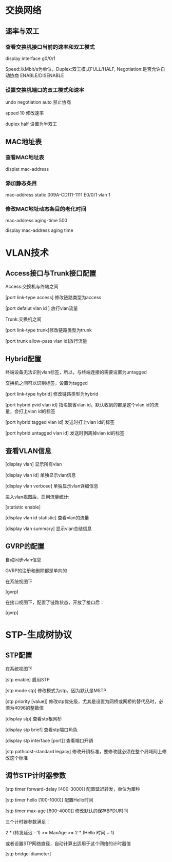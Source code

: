 # 交换网络 

## 速率与双工

### 查看交换机接口当前的速率和双工模式

display interface g0/0/1

Speed:以Mbit/s为单位，Duplex:双工模式FULL/HALF, Negotiation:是否允许自动协商 ENABLE/DISENABLE

### 设置交换机端口的双工模式和速率

undo negotiation auto  禁止协商

spped 10 修改速率

duplex half 设置为半双工

## MAC地址表

### 查看MAC地址表

displat mac-address

### 添加静态条目

mac-address static 009A-CD111-1111 E0/0/1 vlan 1

### 修改MAC地址动态条目的老化时间

mac-address aging-time 500

display mac-address aging time

# VLAN技术

## Access接口与Trunk接口配置

Access:交换机与终端之间

[port link-type access]   修改链路类型为access

[port defalut vlan id ]  放行vlan流量

Trunk:交换机之间

[port link-type trunk]修改链路类型为trunk

[port trunk allow-pass vlan id]放行流量

## Hybrid配置

终端设备无法识别vlan标签，所以，与终端连接的需要设置为untagged

交换机之间可以识别标签，设置为tagged

[port link-type hybrid]   修改链路类型为hybrid

[port hybrid pvid vlan id]  指名缺省vlan id，默认收到的都是这个vlan id的流量，会打上vlan id的标签

[port hybrid tagged vlan id] 发送时打上vlan id的标签

[port hybrid untagged vlan id] 发送时剥离掉vlan id的标签

## 查看VLAN信息

[display vlan] 显示所有vlan

[display vlan id]  单独显示vlan信息

[display vlan verbose] 单独显示vlan详细信息

进入vlan视图后，启用流量统计:

[statistic enable]

[display vlan id statistic]  查看vlan的流量

[display vlan summary] 显示vlan总结信息

## GVRP的配置

自动同步vlan信息

GVRP的注册和删除都是单向的

在系统视图下

[gvrp]

在接口视图下，配置了链路状态，开放了接口后：

[gvrp]

# STP-生成树协议

## STP配置

在系统视图下

[stp enable]  启用STP

[stp mode stp] 修改模式为stp，因为默认是MSTP

[stp priority [value]] 修改stp优先级，尤其是设置为网桥或网桥的替代品时，必须为4096的整数倍

[display stp] 查看stp根网桥

[display stp brief] 查看stp端口角色

[display stp interface [port]] 查看端口开销

[stp pathcost-standard legacy] 修改开销标准，要修改就必须在整个局域网上修改这个标准

## 调节STP计时器参数

[stp timer forward-delay [400-3000]] 配置延迟转发，单位为厘秒

[stp timer hello [100-1000]] 配置Hello时间

[stp timer max-age [600-4000]]  修改默认的保存BPDU时间

三个计时器参数满足：

2 * (转发延迟 - 1) >= MaxAge >= 2 * (Hello 时间 + 1)

或者设置STP网络直径，自动计算出适用于这个网络的计时器值

[stp bridge-diameter]
